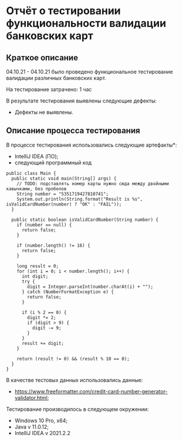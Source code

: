 # Отчёт о тестировании функциональности валидации банковских карт

## Краткое описание

04.10.21 - 04.10.21 было проведено функциональное тестирование валидации различных банковских карт.

На тестирование затрачено: 1 час

В результате тестирования выявлены следующие дефекты:
* Дефекты не выявлены.

## Описание процесса тестирования

В процессе тестирования использовались следующие артефакты*:
* IntelliJ IDEA (ПО);
* следующий программный код
```
public class Main {
  public static void main(String[] args) {
    // TODO: подставлять номер карты нужно сюда между двойными кавычками, без пробелов
    String number = "5351719427810741";
    System.out.println(String.format("Result is %s", isValidCardNumber(number) ? "OK" : "FAIL"));
  }

  public static boolean isValidCardNumber(String number) {
    if (number == null) {
      return false;
    }

    if (number.length() != 16) {
      return false;
    }

    long result = 0;
    for (int i = 0; i < number.length(); i++) {
      int digit;
      try {
        digit = Integer.parseInt(number.charAt(i) + "");
      } catch (NumberFormatException e) {
        return false;
      }

      if (i % 2 == 0) {
        digit *= 2;
        if (digit > 9) {
          digit -= 9;
        }
      }
      result += digit;
    }

    return (result != 0) && (result % 10 == 0);
  }
}
```


В качестве тестовых данных использовались данные:
* https://www.freeformatter.com/credit-card-number-generator-validator.html;


Тестирование производилось в следующем окружении:
* Windows 10 Pro, x64;
* Java v 11.0.12;
* IntelliJ IDEA v 2021.2.2
